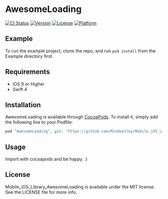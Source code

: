 # AwesomeLoading

[![CI Status](http://img.shields.io/travis/evandro@itsdayoff.com/AwesomeLoading.svg?style=flat)](https://travis-ci.org/evandro@itsdayoff.com/AwesomeLoading)
[![Version](https://img.shields.io/cocoapods/v/AwesomeLoading.svg?style=flat)](http://cocoapods.org/pods/AwesomeLoading)
[![License](https://img.shields.io/cocoapods/l/AwesomeLoading.svg?style=flat)](http://cocoapods.org/pods/AwesomeLoading)
[![Platform](https://img.shields.io/cocoapods/p/AwesomeLoading.svg?style=flat)](http://cocoapods.org/pods/AwesomeLoading)

## Example

To run the example project, clone the repo, and run `pod install` from the Example directory first.

## Requirements

- iOS 9 or Higher
- Swift 4

## Installation

AwesomeLoading is available through [CocoaPods](http://cocoapods.org). To install
it, simply add the following line to your Podfile:

```ruby
pod "AwesomeLoading", git: 'https://github.com/Mindvalley/Mobile_iOS_Library_AwesomeLoading', tag: '0.1.0'
```
## Usage

Import with cocoapods and be happy. :)

## License

Mobile_iOS_Library_AwesomeLoading is available under the MIT license. See the LICENSE file for more info.

